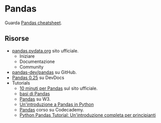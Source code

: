 # Pandas

Guarda [Pandas cheatsheet](https://github.com/MichaelCurrin/cheatsheets/blob/master/cheatsheets/python_libraries/pandas.md).

## Risorse

- [pandas.pydata.org](https://pandas.pydata.org/) sito ufficiale.
	- Iniziare
	- Documentazione
	- Community
- [pandas-dev/pandas](https://github.com/pandas-dev/pandas) su GitHub.
- [Pandas 0.25](https://devdocs.io/pandas~0.25/) su DevDocs
- Tutorials
	- [10 minuti per Pandas](https://pandas.pydata.org/pandas-docs/stable/getting_started/10min.html) sul sito ufficiale.
	- [basi di Pandas](https://www.learnpython.org/en/Pandas_Basics)
	- [Pandas](https://www.w3resource.com/pandas/index.php) su W3.
	- [Un'introduzione a Pandas in Python](https://towardsdatascience.com/an-introduction-to-pandas-in-python-b06d2dd51aba)
	- [Pandas](https://www.codecademy.com/learn/data-processing-pandas/modules/dspath-intro-pandas) corso su Codecademy.
	- [Python Pandas Tutorial: Un'introduzione completa per principianti](https://www.learndatasci.com/tutorials/python-pandas-tutorial-complete-introduction-for-beginners/)
